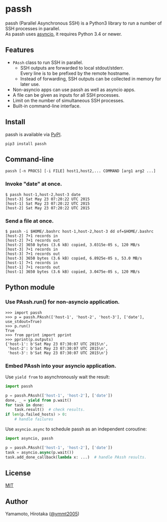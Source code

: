 passh
=====

passh (Parallel Asynchronous SSH) is a Python3 library to run a number of SSH processes in parallel.  
As passh uses [asyncio][], it requires Python 3.4 or newer.

Features
--------

* `PAssh` class to run SSH in parallel.
  * SSH outputs are forwarded to local stdout/stderr.  
    Every line is to be prefixed by the remote hostname.
  * Instead of forwarding, SSH outputs can be collected in memory for later use.
* Non-asyncio apps can use passh as well as asyncio apps.
* A file can be given as inputs for all SSH processes.
* Limit on the number of simultaneous SSH processes.
* Built-in command-line interface.

Install
-------

passh is available via [PyPI][].

```
pip3 install passh
```

Command-line
------------

```
passh [-n PROCS] [-i FILE] host1,host2,... COMMAND [arg1 arg2 ...]
```

### Invoke "date" at once.

```
$ passh host-1,host-2,host-3 date
[host-3] Sat May 23 07:20:22 UTC 2015
[host-1] Sat May 23 07:20:22 UTC 2015
[host-2] Sat May 23 07:20:22 UTC 2015
```

### Send a file at once.

```
$ passh -i $HOME/.bashrc host-1,host-2,host-3 dd of=$HOME/.bashrc
[host-2] 7+1 records in
[host-2] 7+1 records out
[host-2] 3650 bytes (3.6 kB) copied, 3.0315e-05 s, 120 MB/s
[host-3] 7+1 records in
[host-3] 7+1 records out
[host-3] 3650 bytes (3.6 kB) copied, 6.8925e-05 s, 53.0 MB/s
[host-1] 7+1 records in
[host-1] 7+1 records out
[host-1] 3650 bytes (3.6 kB) copied, 3.0475e-05 s, 120 MB/s
```

Python module
-------------

### Use PAssh.run() for non-asyncio application.

```
>>> import passh
>>> p = passh.PAssh(['host-1', 'host-2', 'host-3'], ['date'], use_stdout=True)
>>> p.run()
True
>>> from pprint import pprint
>>> pprint(p.outputs)
{'host-1': b'Sat May 23 07:30:07 UTC 2015\n',
 'host-2': b'Sat May 23 07:30:07 UTC 2015\n',
 'host-3': b'Sat May 23 07:30:07 UTC 2015\n'}
```

### Embed PAssh into your asyncio application.

Use `yield from` to asynchronously wait the result:

```python
import passh

p = passh.PAssh(['host-1', 'host-2'], ['date'])
done, _ = yield from p.wait()
for task in done:
    task.result()  # check results.
if len(p.failed_hosts) > 0:
    # handle failures
```

Use `asyncio.async` to schedule passh as an independent coroutine:

```python
import asyncio, passh

p = passh.PAssh(['host-1', 'host-2'], ['date'])
task = asyncio.async(p.wait())
task.add_done_callback(lambda x: ...)  # handle PAssh results.
```

License
-------

[MIT][]

Author
------

Yamamoto, Hirotaka ([@ymmt2005][])

[asyncio]: https://docs.python.org/3/library/asyncio.html
[PyPI]: https://pypi.python.org/pypi/passh
[MIT]: http://opensource.org/licenses/MIT
[@ymmt2005]: https://github.com/ymmt2005
